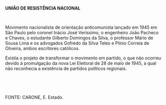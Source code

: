 **UNIÃO DE RESISTÊNCIA NACIONAL**

 

Movimento nacionalista de orientação anticomunista lançado em 1945 em
São Paulo pelo coronel Inácio José Veríssimo, o engenheiro João Pacheco
e Chaves, o estudante Gilberto Domingos da Silva, o professor Mário de
Sousa Lima e os advogados Gofredo da Silva Teles e Plínio Correia de
Oliveira, ambos escritores católicos.

Existia o projeto de transformar o movimento em partido, o que não
ocorreu devido à promulgação da nova Lei Eleitoral de 28 de maio de
1945, a qual não reconhecia a existência de partidos políticos
regionais.

 

 

FONTE: CARONE, E. Estado.

 
